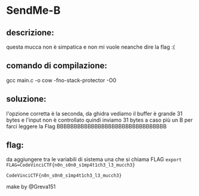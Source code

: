 # SendMe-B

## descrizione: 
questa mucca non è simpatica e non mi vuole neanche dire la flag :(

## comando di compilazione:
gcc main.c -o cow -fno-stack-protector -O0

## soluzione: 
l'opzione corretta è la seconda, da ghidra vediamo il buffer è grande 31 bytes e l'input non è controllato
quindi inviamo 31 bytes a caso più un B per farci leggere la Flag
BBBBBBBBBBBBBBBBBBBBBBBBBBBBBBBB

## flag:
da aggiungere tra le variabili di sistema una che si chiama FLAG
`export FLAG=CodeVinciCTF{n0n_s0n0_s1mp4t1ch3_l3_mucch3}`

`CodeVinciCTF{n0n_s0n0_s1mp4t1ch3_l3_mucch3}`

make by @Greva151
